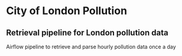 # City of London Pollution

## Retrieval pipeline for London pollution data

Airflow pipeline to retrieve and parse hourly pollution data once a day
